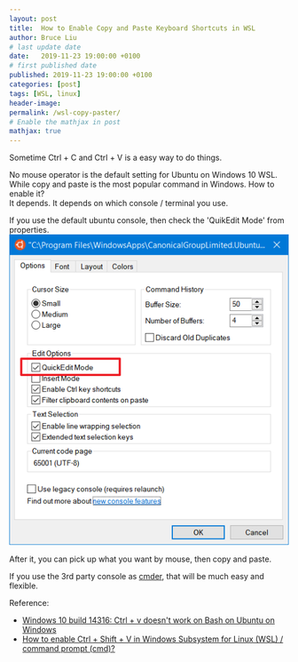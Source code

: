 ```yaml
---
layout: post
title:  How to Enable Copy and Paste Keyboard Shortcuts in WSL
author: Bruce Liu
# last update date
date:   2019-11-23 19:00:00 +0100
# first published date
published: 2019-11-23 19:00:00 +0100
categories: [post]
tags: [WSL, linux]
header-image: 
permalink: /wsl-copy-paster/
# Enable the mathjax in post
mathjax: true
---
```

Sometime Ctrl + C and Ctrl + V is a easy way to do things.
<!--the above is the excerpt-->
<!--more-->
<!--the following is the text-->

No mouse operator is the default setting for Ubuntu on Windows 10 WSL. <br>
While copy and paste is the most popular command in Windows. How to enable it? <br>
It depends. It depends on which console / terminal you use. <br>

If you use the default ubuntu console, then check the 'QuikEdit Mode' from properties. <br>
![Pic01](/assets/pics/pic02_quickeditmode.png)

After it, you can pick up what you want by mouse, then copy and paste. <br>

If you use the 3rd party console as [cmder](https://cmder.net/), that will be much easy and flexible.


Reference:
- [Windows 10 build 14316: Ctrl + v doesn't work on Bash on Ubuntu on Windows](https://superuser.com/questions/1064813/windows-10-build-14316-ctrl-v-doesnt-work-on-bash-on-ubuntu-on-windows)
- [How to enable Ctrl + Shift + V in Windows Subsystem for Linux (WSL) / command prompt (cmd)?](https://superuser.com/questions/1410026/how-to-enable-ctrl-shift-v-in-windows-subsystem-for-linux-wsl-command-pr)
